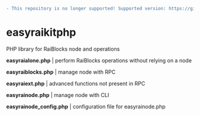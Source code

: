 ```diff
- This repository is no longer supported! Supported version: https://github.com/mikerow/php4nano
```

# easyraikitphp
PHP library for RaiBlocks node and operations

**easyraialone.php** | perform RaiBlocks operations without relying on a node

**easyraiblocks.php** | manage node with RPC

**easyraiext.php** | advanced functions not present in RPC

**easyrainode.php** | manage node with CLI

**easyrainode_config.php** | configuration file for easyrainode.php
